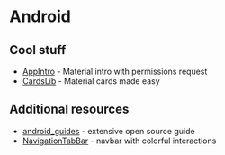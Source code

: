 # Android

## Cool stuff
* [AppIntro](https://github.com/PaoloRotolo/AppIntro) - Material intro with permissions request
* [CardsLib](https://github.com/gabrielemariotti/cardslib) - Material cards made easy

## Additional resources
* [android\_guides](https://github.com/codepath/android_guides) - extensive open source guide
* [NavigationTabBar](https://github.com/DevLight-Mobile-Agency/NavigationTabBar) - navbar with colorful interactions
